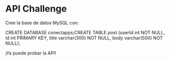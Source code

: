 # API Challenge
Cree la base de datos MySQL con: 

CREATE DATABASE conectapps;CREATE TABLE post (userId int NOT NULL, id int PRIMARY KEY, title varchar(300) NOT NULL, body varchar(500) NOT NULL);

¡Ya puede probar la API!
